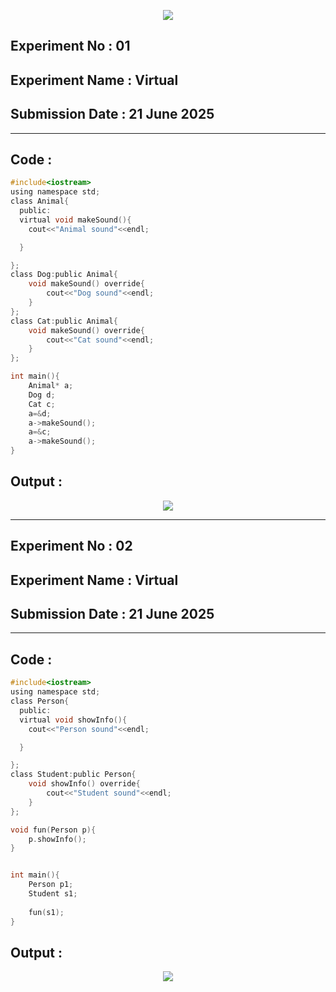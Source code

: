 <p align="center">
<img src="https://github.com/user-attachments/assets/2f13050e-5f59-4f3f-9d1a-e6c9513ebc16">


## **Experiment No : 01**
## **Experiment Name : Virtual**
## **Submission Date : 21 June 2025**
----------

## **Code :**
```C
#include<iostream>
using namespace std;
class Animal{
  public:
  virtual void makeSound(){
    cout<<"Animal sound"<<endl;

  }

};
class Dog:public Animal{
    void makeSound() override{
        cout<<"Dog sound"<<endl;
    }
};
class Cat:public Animal{
    void makeSound() override{
        cout<<"Cat sound"<<endl;
    }
};

int main(){
    Animal* a;
    Dog d;
    Cat c;
    a=&d;
    a->makeSound();
    a=&c;
    a->makeSound();
}
```
## **Output :**
<p align="center">
<img src="https://github.com/user-attachments/assets/3328b99d-1211-4472-a28a-142a653add1b">


-----------------






## **Experiment No : 02**
## **Experiment Name : Virtual**
## **Submission Date : 21 June 2025**
----------

## **Code :**
```C
#include<iostream>
using namespace std;
class Person{
  public:
  virtual void showInfo(){
    cout<<"Person sound"<<endl;

  }

};
class Student:public Person{
    void showInfo() override{
        cout<<"Student sound"<<endl;
    }
};

void fun(Person p){
    p.showInfo();
}


int main(){
    Person p1;
    Student s1;
    
    fun(s1);
}
```
## **Output :**
<p align="center">
<img src="https://github.com/user-attachments/assets/1b45b28b-b6d9-427e-9fa8-af29f9fb2322">
